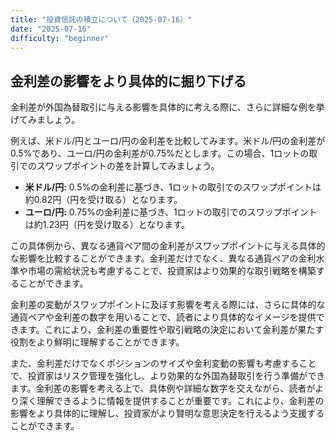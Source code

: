 ```yaml
---
title: "投資信託の積立について（2025-07-16）"
date: "2025-07-16"
difficulty: "beginner"
---
```


## 金利差の影響をより具体的に掘り下げる

金利差が外国為替取引に与える影響を具体的に考える際に、さらに詳細な例を挙げてみましょう。

例えば、米ドル/円とユーロ/円の金利差を比較してみます。米ドル/円の金利差が0.5%であり、ユーロ/円の金利差が0.75%だとします。この場合、1ロットの取引でのスワップポイントの差を計算してみましょう。

- **米ドル/円:** 0.5%の金利差に基づき、1ロットの取引でのスワップポイントは約0.82円（円を受け取る）となります。
- **ユーロ/円:** 0.75%の金利差に基づき、1ロットの取引でのスワップポイントは約1.23円（円を受け取る）となります。

この具体例から、異なる通貨ペア間の金利差がスワップポイントに与える具体的な影響を比較することができます。金利差だけでなく、異なる通貨ペアの金利水準や市場の需給状況も考慮することで、投資家はより効果的な取引戦略を構築することができます。

金利差の変動がスワップポイントに及ぼす影響を考える際には、さらに具体的な通貨ペアや金利差の数字を用いることで、読者により具体的なイメージを提供できます。これにより、金利差の重要性や取引戦略の決定において金利差が果たす役割をより鮮明に理解することができます。

また、金利差だけでなくポジションのサイズや金利変動の影響も考慮することで、投資家はリスク管理を強化し、より効果的な外国為替取引を行う準備ができます。金利差の影響を考える上で、具体例や詳細な数字を交えながら、読者がより深く理解できるように情報を提供することが重要です。これにより、金利差の影響をより具体的に理解し、投資家がより賢明な意思決定を行えるよう支援することができます。

